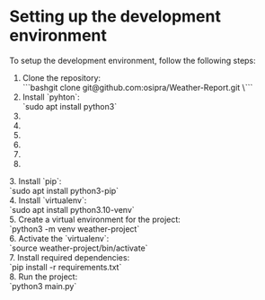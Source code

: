 # Setting up the development environment
To setup the development environment, follow the following steps:

<ol>
    <li>Clone the repository:<br/>
        ```bashgit clone git@github.com:osipra/Weather-Report.git \```</li>
    <li>Install `pyhton`:<br/>`sudo apt install python3`</li>
    <li></li>
    <li></li>
    <li></li>
    <li></li>
    <li></li>
    <li></li>
</ol>
3. Install `pip`:<br/>
`sudo apt install python3-pip`<br/>
4. Install `virtualenv`:<br/>
`sudo apt install python3.10-venv`<br/>
5. Create a virtual environment for the project:<br/>
`python3 -m venv weather-project`<br/>
6. Activate the `virtualenv`:<br/>
`source weather-project/bin/activate`<br/>
7. Install required dependencies:<br/>
`pip install -r requirements.txt`<br/>
8. Run the project:<br/>
`python3 main.py`<br/>